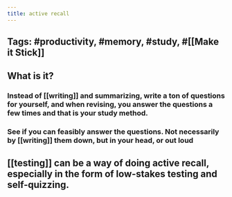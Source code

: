 ```yaml
---
title: active recall
---
```


## Tags: #productivity, #memory, #study, #[[Make it Stick]]
## What is it?
### Instead of [[writing]] and summarizing, write a ton of questions for yourself, and when revising, you answer the questions a few times and that is your study method.
### See if you can feasibly answer the questions. Not necessarily by [[writing]] them down, but in your head, or out loud
## [[testing]] can be a way of doing active recall, especially in the form of low-stakes testing and self-quizzing.